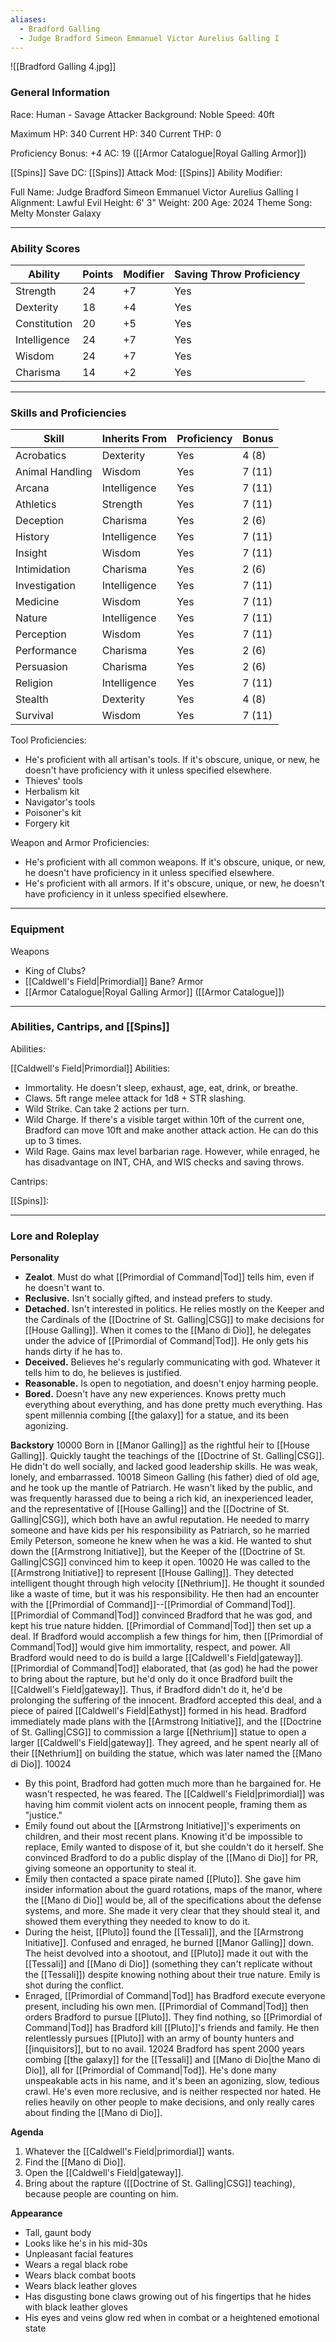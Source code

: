 ```yaml
---
aliases:
  - Bradford Galling
  - Judge Bradford Simeon Emmanuel Victor Aurelius Galling I
---
```

![[Bradford Galling 4.jpg]]

### General Information
Race: Human - Savage Attacker
Background: Noble
Speed: 40ft

Maximum HP: 340
Current HP: 340
Current THP: 0

Proficiency Bonus: +4
AC: 19 ([[Armor Catalogue|Royal Galling Armor]])

[[Spins]] Save DC:
[[Spins]] Attack Mod:
[[Spins]] Ability Modifier:

Full Name: Judge Bradford Simeon Emmanuel Victor Aurelius Galling I
Alignment: Lawful Evil
Height: 6' 3"
Weight: 200
Age: 2024
Theme Song: Melty Monster Galaxy



---
### Ability Scores
| Ability      | Points | Modifier | Saving Throw Proficiency |
| ------------ | ------ | -------- | ------------------------ |
| Strength     | 24     | +7       | Yes                      |
| Dexterity    | 18     | +4       | Yes                      |
| Constitution | 20     | +5       | Yes                      |
| Intelligence | 24     | +7       | Yes                      |
| Wisdom       | 24     | +7       | Yes                      |
| Charisma     | 14     | +2       | Yes                      |



---
### Skills and Proficiencies
| Skill           | Inherits From | Proficiency | Bonus  |
| --------------- | ------------- | ----------- | ------ |
| Acrobatics      | Dexterity     | Yes         | 4 (8)  |
| Animal Handling | Wisdom        | Yes         | 7 (11) |
| Arcana          | Intelligence  | Yes         | 7 (11) |
| Athletics       | Strength      | Yes         | 7 (11) |
| Deception       | Charisma      | Yes         | 2 (6)  |
| History         | Intelligence  | Yes         | 7 (11) |
| Insight         | Wisdom        | Yes         | 7 (11) |
| Intimidation    | Charisma      | Yes         | 2 (6)  |
| Investigation   | Intelligence  | Yes         | 7 (11) |
| Medicine        | Wisdom        | Yes         | 7 (11) |
| Nature          | Intelligence  | Yes         | 7 (11) |
| Perception      | Wisdom        | Yes         | 7 (11) |
| Performance     | Charisma      | Yes         | 2 (6)  |
| Persuasion      | Charisma      | Yes         | 2 (6)  |
| Religion        | Intelligence  | Yes         | 7 (11) |
| Stealth         | Dexterity     | Yes         | 4 (8)  |
| Survival        | Wisdom        | Yes         | 7 (11) |
Tool Proficiencies:
- He's proficient with all artisan's tools. If it's obscure, unique, or new, he doesn't have proficiency with it unless specified elsewhere. 
- Thieves' tools
- Herbalism kit
- Navigator's tools
- Poisoner's kit
- Forgery kit

Weapon and Armor Proficiencies:
- He's proficient with all common weapons. If it's obscure, unique, or new, he doesn't have proficiency in it unless specified elsewhere. 
- He's proficient with all armors. If it's obscure, unique, or new, he doesn't have proficiency in it unless specified elsewhere.



---
### Equipment
Weapons
- King of Clubs?
- [[Caldwell's Field|Primordial]] Bane?
Armor
- [[Armor Catalogue|Royal Galling Armor]] ([[Armor Catalogue]])



---
### Abilities, Cantrips, and [[Spins]]
Abilities:

[[Caldwell's Field|Primordial]] Abilities:
- Immortality. He doesn't sleep, exhaust, age, eat, drink, or breathe.
- Claws. 5ft range melee attack for 1d8 + STR slashing. 
- Wild Strike. Can take 2 actions per turn.
- Wild Charge. If there's a visible target within 10ft of the current one, Bradford can move 10ft and make another attack action. He can do this up to 3 times. 
- Wild Rage. Gains max level barbarian rage. However, while enraged, he has disadvantage on INT, CHA, and WIS checks and saving throws. 

Cantrips:

[[Spins]]:



---
### Lore and Roleplay
**Personality**
- **Zealot**. Must do what [[Primordial of Command|Tod]] tells him, even if he doesn't want to.
- **Reclusive.** Isn't socially gifted, and instead prefers to study.
- **Detached.** Isn't interested in politics. He relies mostly on the Keeper and the Cardinals of the [[Doctrine of St. Galling|CSG]] to make decisions for [[House Galling]]. When it comes to the [[Mano di Dio]], he delegates under the advice of [[Primordial of Command|Tod]]. He only gets his hands dirty if he has to. 
- **Deceived.** Believes he's regularly communicating with god. Whatever it tells him to do, he believes is justified.
- **Reasonable.** Is open to negotiation, and doesn't enjoy harming people.
- **Bored.** Doesn't have any new experiences. Knows pretty much everything about everything, and has done pretty much everything. Has spent millennia combing [[the galaxy]] for a statue, and its been agonizing. 

**Backstory**
10000
	Born in [[Manor Galling]] as the rightful heir to [[House Galling]]. Quickly taught the teachings of the [[Doctrine of St. Galling|CSG]]. He didn't do well socially, and lacked good leadership skills. He was weak, lonely, and embarrassed. 
10018
	Simeon Galling (his father) died of old age, and he took up the mantle of Patriarch. He wasn't liked by the public, and was frequently harassed due to being a rich kid, an inexperienced leader, and the representative of [[House Galling]] and the [[Doctrine of St. Galling|CSG]], which both have an awful reputation. 
	He needed to marry someone and have kids per his responsibility as Patriarch, so he married Emily Peterson, someone he knew when he was a kid. 
	He wanted to shut down the [[Armstrong Initiative]], but the Keeper of the [[Doctrine of St. Galling|CSG]] convinced him to keep it open. 
10020
	He was called to the [[Armstrong Initiative]] to represent [[House Galling]]. They detected intelligent thought through high velocity [[Nethrium]]. He thought it sounded like a waste of time, but it was his responsibility. He then had an encounter with the [[Primordial of Command]]--[[Primordial of Command|Tod]].
	[[Primordial of Command|Tod]] convinced Bradford that he was god, and kept his true nature hidden. [[Primordial of Command|Tod]] then set up a deal. If Bradford would accomplish a few things for him, then [[Primordial of Command|Tod]] would give him immortality, respect, and power. All Bradford would need to do is build a large [[Caldwell's Field|gateway]]. [[Primordial of Command|Tod]] elaborated, that (as god) he had the power to bring about the rapture, but he'd only do it once Bradford built the [[Caldwell's Field|gateway]]. Thus, if Bradford didn't do it, he'd be prolonging the suffering of the innocent. Bradford accepted this deal, and a piece of paired [[Caldwell's Field|Eathyst]] formed in his head. 
	Bradford immediately made plans with the [[Armstrong Initiative]], and the [[Doctrine of St. Galling|CSG]] to commission a large [[Nethrium]] statue to open a larger [[Caldwell's Field|gateway]]. They agreed, and he spent nearly all of their [[Nethrium]] on building the statue, which was later named the [[Mano di Dio]].
10024
- By this point, Bradford had gotten much more than he bargained for. He wasn't respected, he was feared. The [[Caldwell's Field|primordial]] was having him commit violent acts on innocent people, framing them as "justice." 
- Emily found out about the [[Armstrong Initiative]]'s experiments on children, and their most recent plans. Knowing it'd be impossible to replace, Emily wanted to dispose of it, but she couldn't do it herself. She convinced Bradford to do a public display of the [[Mano di Dio]] for PR, giving someone an opportunity to steal it.
- Emily then contacted a space pirate named [[Pluto]]. She gave him insider information about the guard rotations, maps of the manor, where the [[Mano di Dio]] would be, all of the specifications about the defense systems, and more. She made it very clear that they should steal it, and showed them everything they needed to know to do it. 
- During the heist, [[Pluto]] found the [[Tessali]], and the [[Armstrong Initiative]]. Confused and enraged, he burned [[Manor Galling]] down. The heist devolved into a shootout, and [[Pluto]] made it out with the [[Tessali]] and [[Mano di Dio]] (something they can't replicate without the [[Tessali]]) despite knowing nothing about their true nature. Emily is shot during the conflict.
- Enraged, [[Primordial of Command|Tod]] has Bradford execute everyone present, including his own men. [[Primordial of Command|Tod]] then orders Bradford to pursue [[Pluto]]. They find nothing, so [[Primordial of Command|Tod]] has Bradford kill [[Pluto]]'s friends and family. He then relentlessly pursues [[Pluto]] with an army of bounty hunters and [[inquisitors]], but to no avail. 
12024
	Bradford has spent 2000 years combing [[the galaxy]] for the [[Tessali]] and [[Mano di Dio|the Mano di Dio]], all for [[Primordial of Command|Tod]]. He's done many unspeakable acts in his name, and it's been an agonizing, slow, tedious crawl. He's even more reclusive, and is neither respected nor hated. He relies heavily on other people to make decisions, and only really cares about finding the [[Mano di Dio]]. 

**Agenda**
1. Whatever the [[Caldwell's Field|primordial]] wants.
2. Find the [[Mano di Dio]].
3. Open the [[Caldwell's Field|gateway]]. 
4. Bring about the rapture ([[Doctrine of St. Galling|CSG]] teaching), because people are counting on him.

**Appearance**
- Tall, gaunt body
- Looks like he's in his mid-30s
- Unpleasant facial features
- Wears a regal black robe
- Wears black combat boots
- Wears black leather gloves
- Has disgusting bone claws growing out of his fingertips that he hides with black leather gloves
- His eyes and veins glow red when in combat or a heightened emotional state